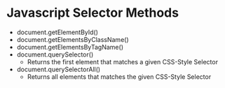 # Javascript Selector Methods

- document.getElementById()
- document.getElementsByClassName()
- document.getElementsByTagName()
- document.querySelector()
  - Returns the first element that matches a given CSS-Style Selector
- document.querySelectorAll()
  - Returns all elements that matches the given CSS-Style Selector
